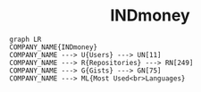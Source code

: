 <h1 align="center">INDmoney</h1>

```mermaid
graph LR
COMPANY_NAME{INDmoney}
COMPANY_NAME ---> U{Users} ---> UN[11]
COMPANY_NAME ---> R{Repositories} ---> RN[249]
COMPANY_NAME ---> G{Gists} ---> GN[75]
COMPANY_NAME ---> ML{Most Used<br>Languages}
```
